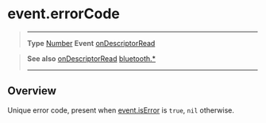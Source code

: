 # event.errorCode

> --------------------- ------------------------------------------------------------------------------------------
> __Type__              [Number](https://docs.coronalabs.com/api/type/Number.html)
> __Event__             [onDescriptorRead](/plugin/bluetooth/type/Gatt/event/onDescriptorRead/index.md)


> __See also__          [onDescriptorRead](/plugin/bluetooth/type/Gatt/event/onDescriptorRead/index.md)
>						[bluetooth.*](/plugin/bluetooth.md)
> --------------------- ------------------------------------------------------------------------------------------

## Overview

Unique error code, present when [event.isError](/plugin/bluetooth/type/Gatt/event/onDescriptorRead/isError.md) is `true`, `nil` otherwise.